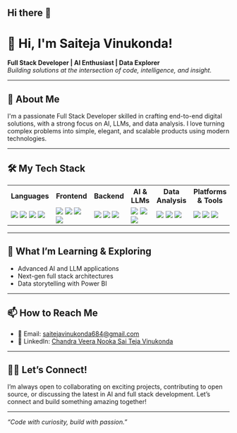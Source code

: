 ## Hi there 👋

# 👋 Hi, I'm Saiteja Vinukonda!

**Full Stack Developer | AI Enthusiast | Data Explorer**  
*Building solutions at the intersection of code, intelligence, and insight.*

---

## 🚀 About Me

I'm a passionate Full Stack Developer skilled in crafting end-to-end digital solutions, with a strong focus on AI, LLMs, and data analysis. I love turning complex problems into simple, elegant, and scalable products using modern technologies.

---

## 🛠️ My Tech Stack

<table>
  <tr>
    <th>Languages</th>
    <th>Frontend</th>
    <th>Backend</th>
    <th>AI & LLMs</th>
    <th>Data Analysis</th>
    <th>Platforms & Tools</th>
  </tr>
  <tr>
    <td>
      <img src="https://img.shields.io/badge/Python-3776AB?style=for-the-badge&logo=python&logoColor=white" />
      <img src="https://img.shields.io/badge/JavaScript-F7DF1E?style=for-the-badge&logo=javascript&logoColor=black" />
      <img src="https://img.shields.io/badge/C++-00599C?style=for-the-badge&logo=cplusplus&logoColor=white" />
      <img src="https://img.shields.io/badge/SQL-003B57?style=for-the-badge&logo=postgresql&logoColor=white" />
    </td>
    <td>
      <img src="https://img.shields.io/badge/React-20232A?style=for-the-badge&logo=react&logoColor=61DAFB" />
      <img src="https://img.shields.io/badge/HTML5-E34F26?style=for-the-badge&logo=html5&logoColor=white" />
      <img src="https://img.shields.io/badge/CSS3-1572B6?style=for-the-badge&logo=css3&logoColor=white" />
      <img src="https://img.shields.io/badge/Bootstrap-7952B3?style=for-the-badge&logo=bootstrap&logoColor=white" />
    </td>
    <td>
      <img src="https://img.shields.io/badge/Django-092E20?style=for-the-badge&logo=django&logoColor=white" />
      <img src="https://img.shields.io/badge/MySQL-4479A1?style=for-the-badge&logo=mysql&logoColor=white" />
      <img src="https://img.shields.io/badge/SQLite-003B57?style=for-the-badge&logo=sqlite&logoColor=white" />
    </td>
    <td>
      <img src="https://img.shields.io/badge/OpenAI-412991?style=for-the-badge&logo=openai&logoColor=white" />
      <img src="https://img.shields.io/badge/Hugging%20Face-FFD21F?style=for-the-badge&logo=huggingface&logoColor=black" />
      <img src="https://img.shields.io/badge/LangChain-006400?style=for-the-badge" />
    </td>
    <td>
      <img src="https://img.shields.io/badge/Power%20BI-F2C811?style=for-the-badge&logo=powerbi&logoColor=black" />
      <img src="https://img.shields.io/badge/Pandas-150458?style=for-the-badge&logo=pandas&logoColor=white" />
      <img src="https://img.shields.io/badge/Numpy-013243?style=for-the-badge&logo=numpy&logoColor=white" />
    </td>
    <td>
      <img src="https://img.shields.io/badge/Git-F05032?style=for-the-badge&logo=git&logoColor=white" />
      <img src="https://img.shields.io/badge/GitHub-181717?style=for-the-badge&logo=github&logoColor=white" />
      <img src="https://img.shields.io/badge/VS%20Code-007ACC?style=for-the-badge&logo=visualstudiocode&logoColor=white" />
    </td>
  </tr>
</table>

---

## 🌱 What I’m Learning & Exploring

- Advanced AI and LLM applications
- Next-gen full stack architectures
- Data storytelling with Power BI

---

## 📫 How to Reach Me

- 📧 Email: [saitejavinukonda684@gmail.com](mailto:saitejavinukonda684@gmail.com)
- 💼 LinkedIn: [Chandra Veera Nooka Sai Teja Vinukonda](https://www.linkedin.com/in/chandra-veera-nooka-sai-teja-vinukonda-18b0982b1/)

---

## 🧑‍💻 Let’s Connect!

I’m always open to collaborating on exciting projects, contributing to open source, or discussing the latest in AI and full stack development. Let’s connect and build something amazing together!

---

*“Code with curiosity, build with passion.”*

